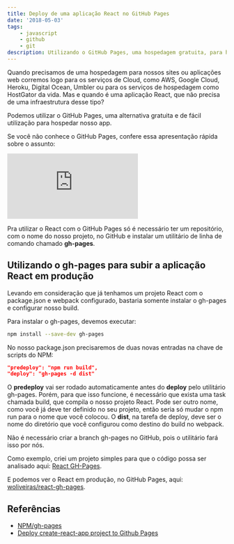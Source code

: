 ```yaml
---
title: Deploy de uma aplicação React no GitHub Pages
date: '2018-05-03'
tags:
    - javascript
    - github
    - git
description: Utilizando o GitHub Pages, uma hospedagem gratuita, para hospedar nossos projetos escritos em React
---
```

Quando precisamos de uma hospedagem para nossos sites ou aplicações web corremos logo para os serviços de Cloud, como AWS, Google Cloud, Heroku, Digital Ocean, Umbler ou para os serviços de hospedagem como HostGator da vida. Mas e quando é uma aplicação React, que não precisa de uma infraestrutura desse tipo?

Podemos utilizar o GitHub Pages, uma alternativa gratuita e de fácil utilização para hospedar nosso app.

Se você não conhece o GitHub Pages, confere essa apresentação rápida sobre o assunto:

<iframe src="https://www.youtube.com/embed/x7wRdbjCNVk" frameborder="0" allow="autoplay; encrypted-media" allowfullscreen></iframe>

Pra utilizar o React com o GitHub Pages só é necessário ter um repositório, com o nome do nosso projeto, no GitHub e instalar um utilitário de linha de comando chamado **gh-pages**.



## Utilizando o gh-pages para subir a aplicação React em produção

Levando em consideração que já tenhamos um projeto React com o package.json e webpack configurado, bastaria somente instalar o gh-pages e configurar nosso build.

Para instalar o gh-pages, devemos executar:

```bash
npm install --save-dev gh-pages
```

No nosso package.json precisaremos de duas novas entradas na chave de scripts do NPM:

```json
"predeploy": "npm run build",
"deploy": "gh-pages -d dist"
```

O **predeploy** vai ser rodado automaticamente antes do **deploy** pelo utilitário gh-pages. Porém, para que isso funcione, é necessário que exista uma task chamada build, que compila o nosso projeto React. Pode ser outro nome, como você já deve ter definido no seu projeto, então seria só mudar o npm run para o nome que você colocou. O **dist**, na tarefa de deploy, deve ser o nome do diretório que você configurou como destino do build no webpack.

Não é necessário criar a branch gh-pages no GitHub, pois o utilitário fará isso por nós.

Como exemplo, criei um projeto simples para que o código possa ser analisado aqui: [React GH-Pages](https://github.com/woliveiras/react-gh-pages).

E podemos ver o React em produção, no GitHub Pages, aqui: [woliveiras/react-gh-pages](https://woliveiras.com.br/react-gh-pages/).

## Referências

- [NPM/gh-pages](https://www.npmjs.com/package/gh-pages)
- [Deploy create-react-app project to Github Pages](https://medium.com/@_mariacheline/deploy-create-react-app-project-to-github-pages-2eb6deda5b89)
